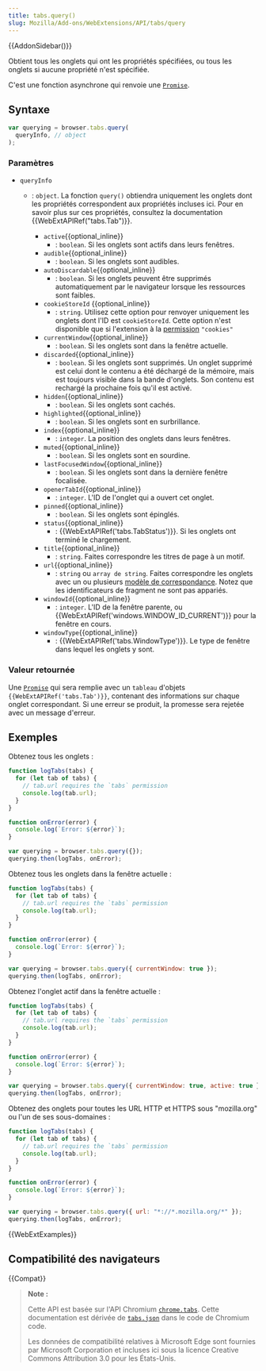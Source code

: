 ```yaml
---
title: tabs.query()
slug: Mozilla/Add-ons/WebExtensions/API/tabs/query
---
```


{{AddonSidebar()}}

Obtient tous les onglets qui ont les propriétés spécifiées, ou tous les onglets si aucune propriété n'est spécifiée.

C'est une fonction asynchrone qui renvoie une [`Promise`](/fr/docs/Web/JavaScript/Reference/Objets_globaux/Promise).

## Syntaxe

```js
var querying = browser.tabs.query(
  queryInfo, // object
);
```

### Paramètres

- `queryInfo`

  - : `object`. La fonction `query()` obtiendra uniquement les onglets dont les propriétés correspondent aux propriétés incluses ici. Pour en savoir plus sur ces propriétés, consultez la documentation {{WebExtAPIRef("tabs.Tab")}}.

    - `active`{{optional_inline}}
      - : `boolean`. Si les onglets sont actifs dans leurs fenêtres.
    - `audible`{{optional_inline}}
      - : `boolean`. Si les onglets sont audibles.
    - `autoDiscardable`{{optional_inline}}
      - : `boolean`. Si les onglets peuvent être supprimés automatiquement par le navigateur lorsque les ressources sont faibles.
    - `cookieStoreId` {{optional_inline}}
      - : `string`. Utilisez cette option pour renvoyer uniquement les onglets dont l'ID est `cookieStoreId`. Cette option n'est disponible que si l'extension à la [permission](/fr/Add-ons/WebExtensions/manifest.json/permissions) `"cookies"`
    - `currentWindow`{{optional_inline}}
      - : `boolean`. Si les onglets sont dans la fenêtre actuelle.
    - `discarded`{{optional_inline}}
      - : `boolean`. Si les onglets sont supprimés. Un onglet supprimé est celui dont le contenu a été déchargé de la mémoire, mais est toujours visible dans la bande d'onglets. Son contenu est rechargé la prochaine fois qu'il est activé.
    - `hidden`{{optional_inline}}
      - : `boolean`. Si les onglets sont cachés.
    - `highlighted`{{optional_inline}}
      - : `boolean`. Si les onglets sont en surbrillance.
    - `index`{{optional_inline}}
      - : `integer`. La position des onglets dans leurs fenêtres.
    - `muted`{{optional_inline}}
      - : `boolean`. Si les onglets sont en sourdine.
    - `lastFocusedWindow`{{optional_inline}}
      - : `boolean`. Si les onglets sont dans la dernière fenêtre focalisée.
    - `openerTabId`{{optional_inline}}
      - : `integer`. L'ID de l'onglet qui a ouvert cet onglet.
    - `pinned`{{optional_inline}}
      - : `boolean`. Si les onglets sont épinglés.
    - `status`{{optional_inline}}
      - : {{WebExtAPIRef('tabs.TabStatus')}}. Si les onglets ont terminé le chargement.
    - `title`{{optional_inline}}
      - : `string`. Faites correspondre les titres de page à un motif.
    - `url`{{optional_inline}}
      - : `string` ou `array de string`. Faites correspondre les onglets avec un ou plusieurs [modèle de correspondance](/fr/Add-ons/WebExtensions/Match_patterns). Notez que les identificateurs de fragment ne sont pas appariés.
    - `windowId`{{optional_inline}}
      - : `integer`. L'ID de la fenêtre parente, ou {{WebExtAPIRef('windows.WINDOW_ID_CURRENT')}} pour la fenêtre en cours.
    - `windowType`{{optional_inline}}
      - : {{WebExtAPIRef('tabs.WindowType')}}. Le type de fenêtre dans lequel les onglets y sont.

### Valeur retournée

Une [`Promise`](/fr/docs/Web/JavaScript/Reference/Objets_globaux/Promise) qui sera remplie avec un `tableau` d'objets `{{WebExtAPIRef('tabs.Tab')}}`, contenant des informations sur chaque onglet correspondant. Si une erreur se produit, la promesse sera rejetée avec un message d'erreur.

## Exemples

Obtenez tous les onglets :

```js
function logTabs(tabs) {
  for (let tab of tabs) {
    // tab.url requires the `tabs` permission
    console.log(tab.url);
  }
}

function onError(error) {
  console.log(`Error: ${error}`);
}

var querying = browser.tabs.query({});
querying.then(logTabs, onError);
```

Obtenez tous les onglets dans la fenêtre actuelle :

```js
function logTabs(tabs) {
  for (let tab of tabs) {
    // tab.url requires the `tabs` permission
    console.log(tab.url);
  }
}

function onError(error) {
  console.log(`Error: ${error}`);
}

var querying = browser.tabs.query({ currentWindow: true });
querying.then(logTabs, onError);
```

Obtenez l'onglet actif dans la fenêtre actuelle :

```js
function logTabs(tabs) {
  for (let tab of tabs) {
    // tab.url requires the `tabs` permission
    console.log(tab.url);
  }
}

function onError(error) {
  console.log(`Error: ${error}`);
}

var querying = browser.tabs.query({ currentWindow: true, active: true });
querying.then(logTabs, onError);
```

Obtenez des onglets pour toutes les URL HTTP et HTTPS sous "mozilla.org" ou l'un de ses sous-domaines :

```js
function logTabs(tabs) {
  for (let tab of tabs) {
    // tab.url requires the `tabs` permission
    console.log(tab.url);
  }
}

function onError(error) {
  console.log(`Error: ${error}`);
}

var querying = browser.tabs.query({ url: "*://*.mozilla.org/*" });
querying.then(logTabs, onError);
```

{{WebExtExamples}}

## Compatibilité des navigateurs

{{Compat}}

> **Note :**
>
> Cette API est basée sur l'API Chromium [`chrome.tabs`](https://developer.chrome.com/extensions/tabs#method-executeScript). Cette documentation est dérivée de [`tabs.json`](https://chromium.googlesource.com/chromium/src/+/master/chrome/common/extensions/api/tabs.json) dans le code de Chromium code.
>
> Les données de compatibilité relatives à Microsoft Edge sont fournies par Microsoft Corporation et incluses ici sous la licence Creative Commons Attribution 3.0 pour les États-Unis.

<!--
// Copyright 2015 The Chromium Authors. All rights reserved.
//
// Redistribution and use in source and binary forms, with or without
// modification, are permitted provided that the following conditions are
// met:
//
//    * Redistributions of source code must retain the above copyright
// notice, this list of conditions and the following disclaimer.
//    * Redistributions in binary form must reproduce the above
// copyright notice, this list of conditions and the following disclaimer
// in the documentation and/or other materials provided with the
// distribution.
//    * Neither the name of Google Inc. nor the names of its
// contributors may be used to endorse or promote products derived from
// this software without specific prior written permission.
//
// THIS SOFTWARE IS PROVIDED BY THE COPYRIGHT HOLDERS AND CONTRIBUTORS
// "AS IS" AND ANY EXPRESS OR IMPLIED WARRANTIES, INCLUDING, BUT NOT
// LIMITED TO, THE IMPLIED WARRANTIES OF MERCHANTABILITY AND FITNESS FOR
// A PARTICULAR PURPOSE ARE DISCLAIMED. IN NO EVENT SHALL THE COPYRIGHT
// OWNER OR CONTRIBUTORS BE LIABLE FOR ANY DIRECT, INDIRECT, INCIDENTAL,
// SPECIAL, EXEMPLARY, OR CONSEQUENTIAL DAMAGES (INCLUDING, BUT NOT
// LIMITED TO, PROCUREMENT OF SUBSTITUTE GOODS OR SERVICES; LOSS OF USE,
// DATA, OR PROFITS; OR BUSINESS INTERRUPTION) HOWEVER CAUSED AND ON ANY
// THEORY OF LIABILITY, WHETHER IN CONTRACT, STRICT LIABILITY, OR TORT
// (INCLUDING NEGLIGENCE OR OTHERWISE) ARISING IN ANY WAY OUT OF THE USE
// OF THIS SOFTWARE, EVEN IF ADVISED OF THE POSSIBILITY OF SUCH DAMAGE.
-->

